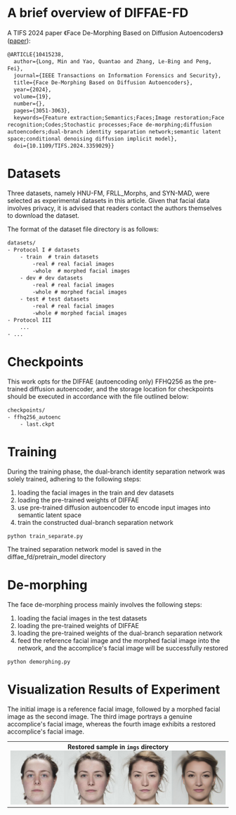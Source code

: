 # A brief overview of DIFFAE-FD
A TIFS 2024 paper 《Face De-Morphing Based on Diffusion Autoencoders》 ([paper](https://ieeexplore.ieee.org/stamp/stamp.jsp?tp=&arnumber=10415238)):

```
@ARTICLE{10415238,
  author={Long, Min and Yao, Quantao and Zhang, Le-Bing and Peng, Fei},
  journal={IEEE Transactions on Information Forensics and Security}, 
  title={Face De-Morphing Based on Diffusion Autoencoders}, 
  year={2024},
  volume={19},
  number={},
  pages={3051-3063},
  keywords={Feature extraction;Semantics;Faces;Image restoration;Face recognition;Codes;Stochastic processes;Face de-morphing;diffusion autoencoders;dual-branch identity separation network;semantic latent space;conditional denoising diffusion implicit model},
  doi={10.1109/TIFS.2024.3359029}}
```
# Datasets
Three datasets, namely HNU-FM, FRLL_Morphs, and SYN-MAD, were selected as experimental datasets in this article. Given that facial data involves privacy, it is advised that readers contact the authors themselves to download the dataset.

The format of the dataset file directory is as follows:
```
datasets/
- Protocol I # datasets
    - train  # train datasets
        -real # real facial images
        -whole  # morphed facial images
    - dev # dev datasets
        -real # real facial images
        -whole # morphed facial images
    - test # test datasets
        -real # real facial images
        -whole # morphed facial images
- Protocol III
    ...
- ...
```

# Checkpoints
This work opts for the DIFFAE (autoencoding only) FFHQ256 as the pre-trained diffusion autoencoder, and the storage location for checkpoints should be executed in accordance with the file outlined below:

```
checkpoints/
- ffhq256_autoenc
    - last.ckpt 
```

# Training
During the training phase, the dual-branch identity separation network was solely trained, adhering to the following steps:
1. loading the facial images in the train and dev datasets
2. loading the pre-trained weights of DIFFAE
3. use pre-trained diffusion autoencoder to encode input images into semantic latent space
4. train the constructed dual-branch separation network
```
python train_separate.py
```
The trained separation network model is saved in the diffae_fd/pretrain_model directory

# De-morphing
The face de-morphing process mainly involves the following steps:
1. loading the facial images in the test datasets
2. loading the pre-trained weights of DIFFAE
3. loading the pre-trained weights of the dual-branch separation network
4. feed the reference facial image and the morphed facial image into the network, and the accomplice's facial image will be successfully restored
```
python demorphing.py
```

# Visualization Results of Experiment
The initial image is a reference facial image, followed by a morphed facial image as the second image. The third image portrays a genuine accomplice's facial image, whereas the fourth image exhibits a restored accomplice's facial image.

<table>
<tr>
<th width="100%">
Restored sample in <code>imgs</code> directory<br><img src="./imgs/102_112.png" style="width: 100%">
</th>
</tr>
</table>
